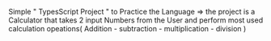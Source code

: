 Simple " TypesScript Project " to Practice the Language 
  => the project is a Calculator that takes 2 input Numbers from the User and perform most used 
calculation opeations( Addition - subtraction - multiplication - division ) 
